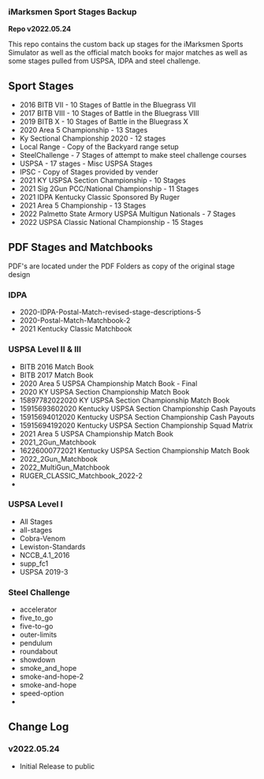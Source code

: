 ### iMarksmen Sport Stages Backup
**Repo v2022.05.24**

This repo contains the custom back up stages for the iMarksmen Sports Simulator as well as the official match books for major matches as well as some stages pulled from USPSA, IDPA and steel challenge.

## Sport Stages

* 2016 BITB VII - 10 Stages of Battle in the Bluegrass VII
* 2017 BITB VIII - 10 Stages of Battle in the Bluegrass VIII
* 2019 BITB X - 10 Stages of Battle in the Bluegrass X
* 2020 Area 5 Championship - 13 Stages
* Ky Sectional Championship 2020 - 12 stages
* Local Range - Copy of the Backyard range setup
* SteelChallenge - 7 Stages of attempt to make steel challenge courses
* USPSA - 17 stages  - Misc USPSA Stages
* IPSC - Copy of Stages provided by vender
* 2021 KY USPSA Section Championship  - 10 Stages
* 2021 Sig 2Gun PCC/National Championship - 11 Stages
* 2021 IDPA Kentucky Classic Sponsored By Ruger
* 2021 Area 5 Championship - 13 Stages
* 2022 Palmetto State Armory USPSA Multigun Nationals - 7 Stages
* 2022 USPSA Classic National Championship - 15 Stages

## PDF Stages and Matchbooks


PDF's are located under the PDF Folders as copy of the original stage design

### IDPA

* 2020-IDPA-Postal-Match-revised-stage-descriptions-5
* 2020-Postal-Match-Matchbook-2
* 2021 Kentucky Classic Matchbook

### USPSA Level II & III
* BITB 2016 Match Book
* BITB 2017 Match Book
* 2020 Area 5 USPSA Championship Match Book - Final
* 2020 KY USPSA Section Championship Match Book
* 15897782022020 KY USPSA Section Championship Match Book
* 15915693602020 Kentucky USPSA Section Championship Cash Payouts
* 15915694012020 Kentucky USPSA Section Championship Cash Payouts
* 15915694192020 Kentucky USPSA Section Championship Squad Matrix
* 2021 Area 5 USPSA Championship Match Book
* 2021_2Gun_Matchbook
* 16226000772021 Kentucky USPSA Section Championship Match Book
* 2022_2Gun_Matchbook
* 2022_MultiGun_Matchbook
* RUGER_CLASSIC_Matchbook_2022-2
* 

### USPSA Level I
* All Stages
* all-stages
* Cobra-Venom
* Lewiston-Standards
* NCCB_4.1_2016
* supp_fc1
* USPSA 2019-3

### Steel Challenge
* accelerator
* five_to_go
* five-to-go
* outer-limits
* pendulum
* roundabout
* showdown
* smoke_and_hope
* smoke-and-hope-2
* smoke-and-hope
* speed-option
* 

## Change Log

### v2022.05.24
* Initial Release to public